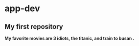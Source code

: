 # app-dev
## My first repository
**My favorite movies are 3 idiots, the titanic, and train to busan .**
